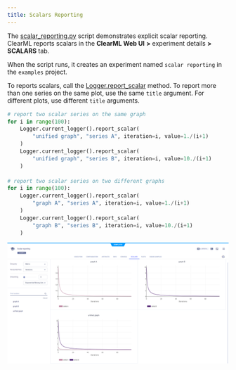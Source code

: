 ```yaml
---
title: Scalars Reporting
---
```


The [scalar_reporting.py](https://github.com/allegroai/clearml/blob/master/examples/reporting/scalar_reporting.py) script
demonstrates explicit scalar reporting. ClearML reports scalars in the **ClearML Web UI** **>** experiment details 
**>** **SCALARS** tab. 

When the script runs, it creates an experiment named `scalar reporting` in the `examples` project.

To reports scalars, call the [Logger.report_scalar](../../references/sdk/logger.md#report_scalar) 
method. To report more than one series on the same plot, use the same `title` argument. For different plots, use different 
`title` arguments. 

```python
# report two scalar series on the same graph
for i in range(100):
    Logger.current_logger().report_scalar(
        "unified graph", "series A", iteration=i, value=1./(i+1)
    )
    Logger.current_logger().report_scalar(
        "unified graph", "series B", iteration=i, value=10./(i+1)
    )
    
# report two scalar series on two different graphs
for i in range(100):
    Logger.current_logger().report_scalar(
        "graph A", "series A", iteration=i, value=1./(i+1)
    )
    Logger.current_logger().report_scalar(
        "graph B", "series B", iteration=i, value=10./(i+1)
    )
```

![image](../../img/examples_reporting_14.png)